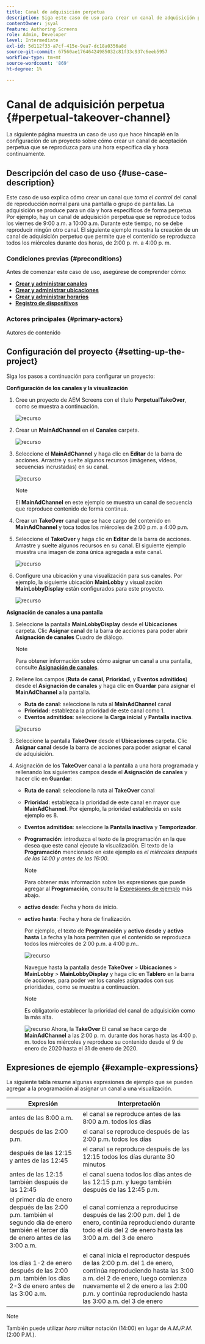 ```yaml
---
title: Canal de adquisición perpetua
description: Siga este caso de uso para crear un canal de adquisición perpetua.
contentOwner: jsyal
feature: Authoring Screens
role: Admin, Developer
level: Intermediate
exl-id: 5d112f33-a7cf-415e-9ea7-dc18a0356a8d
source-git-commit: 67560ae17646424985032c81f33c937c6eeb5957
workflow-type: tm+mt
source-wordcount: '869'
ht-degree: 1%

---
```


# Canal de adquisición perpetua {#perpetual-takeover-channel}

La siguiente página muestra un caso de uso que hace hincapié en la configuración de un proyecto sobre cómo crear un canal de aceptación perpetua que se reproduzca para una hora específica día y hora continuamente.

## Descripción del caso de uso {#use-case-description}

Este caso de uso explica cómo crear un canal que *toma el control* del canal de reproducción normal para una pantalla o grupo de pantallas. La adquisición se produce para un día y hora específicos de forma perpetua.
Por ejemplo, hay un canal de adquisición perpetua que se reproduce todos los viernes de 9:00 a.m. a 10:00 a.m. Durante este tiempo, no se debe reproducir ningún otro canal. El siguiente ejemplo muestra la creación de un canal de adquisición perpetuo que permite que el contenido se reproduzca todos los miércoles durante dos horas, de 2:00 p. m. a 4:00 p. m.

### Condiciones previas {#preconditions}

Antes de comenzar este caso de uso, asegúrese de comprender cómo:

* **[Crear y administrar canales](managing-channels.md)**
* **[Crear y administrar ubicaciones](managing-locations.md)**
* **[Crear y administrar horarios](managing-schedules.md)**
* **[Registro de dispositivos](device-registration.md)**

### Actores principales {#primary-actors}

Autores de contenido

## Configuración del proyecto {#setting-up-the-project}

Siga los pasos a continuación para configurar un proyecto:

**Configuración de los canales y la visualización**

1. Cree un proyecto de AEM Screens con el título **PerpetualTakeOver**, como se muestra a continuación.

   ![recurso](assets/p_usecase1.png)

1. Crear un **MainAdChannel** en el **Canales** carpeta.

   ![recurso](assets/p_usecase2.png)

1. Seleccione el **MainAdChannel** y haga clic en **Editar** de la barra de acciones. Arrastre y suelte algunos recursos (imágenes, vídeos, secuencias incrustadas) en su canal.

   ![recurso](assets/p_usecase3.png)


   >[!NOTE]
   >El **MainAdChannel** en este ejemplo se muestra un canal de secuencia que reproduce contenido de forma continua.

1. Crear un **TakeOver** canal que se hace cargo del contenido en **MainAdChannel** y toca todos los miércoles de 2:00 p.m. a 4:00 p.m.

1. Seleccione el **TakeOver** y haga clic en **Editar** de la barra de acciones. Arrastre y suelte algunos recursos en su canal. El siguiente ejemplo muestra una imagen de zona única agregada a este canal.

   ![recurso](assets/p_usecase4.png)

1. Configure una ubicación y una visualización para sus canales. Por ejemplo, la siguiente ubicación **MainLobby** y visualización **MainLobbyDisplay** están configurados para este proyecto.

   ![recurso](assets/p_usecase5.png)

**Asignación de canales a una pantalla**

1. Seleccione la pantalla **MainLobbyDisplay** desde el **Ubicaciones** carpeta. Clic **Asignar canal** de la barra de acciones para poder abrir **Asignación de canales** Cuadro de diálogo.

   >[!NOTE]
   >Para obtener información sobre cómo asignar un canal a una pantalla, consulte **[Asignación de canales](channel-assignment.md)**.

1. Rellene los campos (**Ruta de canal**, **Prioridad**, y **Eventos admitidos**) desde el **Asignación de canales** y haga clic en **Guardar** para asignar el **MainAdChannel** a la pantalla.

   * **Ruta de canal**: seleccione la ruta al **MainAdChannel** canal
   * **Prioridad**: establezca la prioridad de este canal como 1.
   * **Eventos admitidos**: seleccione la **Carga inicial** y **Pantalla inactiva**.

   ![recurso](assets/p_usecase6.png)

1. Seleccione la pantalla **TakeOver** desde el **Ubicaciones** carpeta. Clic **Asignar canal** desde la barra de acciones para poder asignar el canal de adquisición.

1. Asignación de los **TakeOver** canal a la pantalla a una hora programada y rellenando los siguientes campos desde el **Asignación de canales** y hacer clic en **Guardar**:

   * **Ruta de canal**: seleccione la ruta al **TakeOver** canal
   * **Prioridad**: establezca la prioridad de este canal en mayor que **MainAdChannel**. Por ejemplo, la prioridad establecida en este ejemplo es 8.
   * **Eventos admitidos**: seleccione la **Pantalla inactiva** y **Temporizador**.
   * **Programación**: introduzca el texto de la programación en la que desea que este canal ejecute la visualización. El texto de la **Programación** mencionado en este ejemplo es *el miércoles después de las 14:00 y antes de las 16:00*.

     >[!NOTE]
     >Para obtener más información sobre las expresiones que puede agregar al **Programación**, consulte la [Expresiones de ejemplo](#example-expressions) más abajo.
   * **activo desde**: Fecha y hora de inicio.
   * **activo hasta**: Fecha y hora de finalización.

     Por ejemplo, el texto de **Programación** y **activo desde** y **activo hasta** La fecha y la hora permiten que el contenido se reproduzca todos los miércoles de 2:00 p.m. a 4:00 p.m..


     ![recurso](assets/p_usecase7.png)

     Navegue hasta la pantalla desde **TakeOver** > **Ubicaciones** > **MainLobby** > **MainLobbyDisplay** y haga clic en **Tablero** en la barra de acciones, para poder ver los canales asignados con sus prioridades, como se muestra a continuación.

     >[!NOTE]
     >Es obligatorio establecer la prioridad del canal de adquisición como la más alta.

     ![recurso](assets/p_usecase8.png)
Ahora, la **TakeOver** El canal se hace cargo de **MainAdChannel** a las 2:00 p. m. durante dos horas hasta las 4:00 p. m. todos los miércoles y reproduce su contenido desde el 9 de enero de 2020 hasta el 31 de enero de 2020.

## Expresiones de ejemplo {#example-expressions}

La siguiente tabla resume algunas expresiones de ejemplo que se pueden agregar a la programación al asignar un canal a una visualización.

| **Expresión** | **Interpretación** |
|---|---|
| antes de las 8:00 a.m. | el canal se reproduce antes de las 8:00 a.m. todos los días |
| después de las 2:00 p.m. | el canal se reproduce después de las 2:00 p.m. todos los días |
| después de las 12:15 y antes de las 12:45 | el canal se reproduce después de las 12:15 todos los días durante 30 minutos |
| antes de las 12:15 también después de las 12:45 | el canal suena todos los días antes de las 12:15 p.m. y luego también después de las 12:45 p.m. |
| el primer día de enero después de las 2:00 p.m. también el segundo día de enero también el tercer día de enero antes de las 3:00 a.m. | el canal comienza a reproducirse después de las 2:00 p.m. del 1 de enero, continúa reproduciendo durante todo el día del 2 de enero hasta las 3:00 a.m. del 3 de enero |
| los días 1-2 de enero después de las 2:00 p.m. también los días 2-3 de enero antes de las 3:00 a.m. | el canal inicia el reproductor después de las 2:00 p.m. del 1 de enero, continúa reproduciendo hasta las 3:00 a.m. del 2 de enero, luego comienza nuevamente el 2 de enero a las 2:00 p.m. y continúa reproduciendo hasta las 3:00 a.m. del 3 de enero |

>[!NOTE]
>
>También puede utilizar _hora militar_ notación (14:00) en lugar de *A.M./P.M.* (2:00 P.M.).
